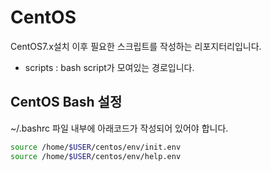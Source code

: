 # CentOS

CentOS7.x설치 이후 필요한 스크립트를 작성하는 리포지터리입니다.

- scripts : bash script가 모여있는 경로입니다.

## CentOS Bash 설정
~/.bashrc 파일 내부에 아래코드가 작성되어 있어야 합니다.
```bash 
source /home/$USER/centos/env/init.env
source /home/$USER/centos/env/help.env
```
